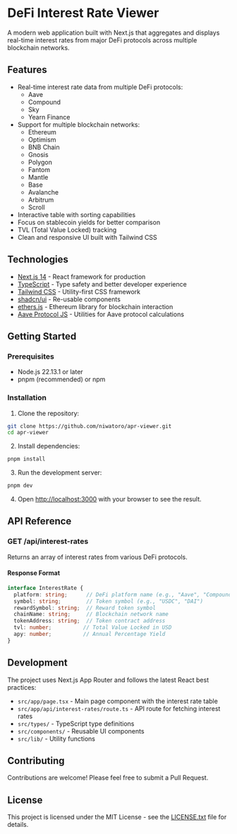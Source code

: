 # DeFi Interest Rate Viewer

A modern web application built with Next.js that aggregates and displays real-time interest rates from major DeFi protocols across multiple blockchain networks.

## Features

- Real-time interest rate data from multiple DeFi protocols:
  - Aave
  - Compound
  - Sky
  - Yearn Finance
- Support for multiple blockchain networks:
  - Ethereum
  - Optimism
  - BNB Chain
  - Gnosis
  - Polygon
  - Fantom
  - Mantle
  - Base
  - Avalanche
  - Arbitrum
  - Scroll
- Interactive table with sorting capabilities
- Focus on stablecoin yields for better comparison
- TVL (Total Value Locked) tracking
- Clean and responsive UI built with Tailwind CSS

## Technologies

- [Next.js 14](https://nextjs.org/) - React framework for production
- [TypeScript](https://www.typescriptlang.org/) - Type safety and better developer experience
- [Tailwind CSS](https://tailwindcss.com/) - Utility-first CSS framework
- [shadcn/ui](https://ui.shadcn.com/) - Re-usable components
- [ethers.js](https://docs.ethers.org/) - Ethereum library for blockchain interaction
- [Aave Protocol JS](https://github.com/aave/aave-js) - Utilities for Aave protocol calculations

## Getting Started

### Prerequisites

- Node.js 22.13.1 or later
- pnpm (recommended) or npm

### Installation

1. Clone the repository:

```bash
git clone https://github.com/niwatoro/apr-viewer.git
cd apr-viewer
```

2. Install dependencies:

```bash
pnpm install
```

3. Run the development server:

```bash
pnpm dev
```

4. Open [http://localhost:3000](http://localhost:3000) with your browser to see the result.

## API Reference

### GET /api/interest-rates

Returns an array of interest rates from various DeFi protocols.

#### Response Format

```typescript
interface InterestRate {
  platform: string;      // DeFi platform name (e.g., "Aave", "Compound")
  symbol: string;        // Token symbol (e.g., "USDC", "DAI")
  rewardSymbol: string;  // Reward token symbol
  chainName: string;     // Blockchain network name
  tokenAddress: string;  // Token contract address
  tvl: number;          // Total Value Locked in USD
  apy: number;          // Annual Percentage Yield
}
```

## Development

The project uses Next.js App Router and follows the latest React best practices:

- `src/app/page.tsx` - Main page component with the interest rate table
- `src/app/api/interest-rates/route.ts` - API route for fetching interest rates
- `src/types/` - TypeScript type definitions
- `src/components/` - Reusable UI components
- `src/lib/` - Utility functions

## Contributing

Contributions are welcome! Please feel free to submit a Pull Request.

## License

This project is licensed under the MIT License - see the [LICENSE.txt](LICENSE.txt) file for details.
